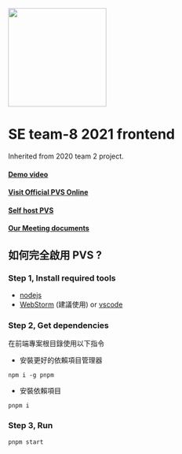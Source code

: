 <img src="https://i.imgur.com/CNbpWT0.webp" width=200>

# SE team-8 2021 frontend

Inherited from 2020 team 2 project.

#### [Demo video](https://youtu.be/_iJlSMvSN-w)
#### [Visit Official PVS Online](https://pvs.xcc.tw)
#### [Self host PVS](https://github.com/SE-8-2021/container)
#### [Our Meeting documents](https://hackmd.io/@Xanonymous/SE-Note)

## 如何完全啟用 PVS ?

### Step 1, Install required tools

- [nodejs](https://nodejs.org/en/download/current/)
- [WebStorm](https://www.jetbrains.com/webstorm/) (建議使用) or [vscode](https://code.visualstudio.com/)

### Step 2, Get dependencies

在前端專案根目錄使用以下指令

- 安裝更好的依賴項目管理器
```bash=
npm i -g pnpm
```

- 安裝依賴項目
```bash=
pnpm i
```

### Step 3, Run

```bash
pnpm start
```

